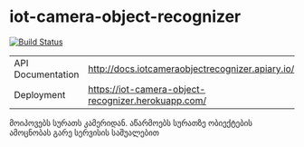 # iot-camera-object-recognizer

[![Build Status](https://travis-ci.org/freeuni-sdp/iot-camera-object-recognizer.svg?branch=master)](https://travis-ci.org/freeuni-sdp/iot-camera-object-recognizer)

|                    |                                 |
|--------------------|---------------------------------|
| API Documentation | http://docs.iotcameraobjectrecognizer.apiary.io/ |
| Deployment     | https://iot-camera-object-recognizer.herokuapp.com/ |


მოიპოვებს სურათს კამერიდან. აწარმოებს სურათზე ობიექტების ამოცნობას გარე სერვისის საშუალებით
